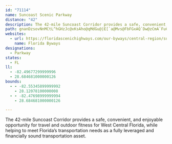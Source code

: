 ```yaml
---
id: "71114"
name: Suncoast Scenic Parkway
distance: "42"
description: The 42-mile Suncoast Corridor provides a safe, convenient, and enjoyable opportunity for travel and outdoor fitness for West Central Florida, while helping to meet Florida’s transportation needs as a fully leveraged and financially sound transportation asset.
path: gnanDzsovNnMCtL^hGHzJc@xKsAho@qMdGu@|E[`a@Mvs@FbFGxAQ`Dw@zCmA`FuCrKgH|DgBnGqA`BEp}@KhGPhEt@fBh@~DtBfOdJhEnBdCv@~AXpD^nEFzpASrHM|CS|AQzCs@~CkAtCyAx_A_j@vc@yWtDwAzCu@xHs@hyDk@fPRhSjAhH?~Ic@bToCvDS`VSd{@Q`OqA~q@qInKw@lGMfVEjq@@rCPhFj@hDl@hElAzD~AvHxEbOhM`GlElDdBfGfBjHv@bCCvBG|Ek@|MgExRaHfGqBrD{AxTmHzDm@nHk@hq@PfDFnFv@nCn@pIrDhFdEzLtMdCzBzEjCfFtA`H^fsCDtCHtBNvCh@lD`ArCpAxBtAdCpBlBrB~BhDvx@r{AlW`g@rOnYlXhh@`H~IdGpGxLlNtJ`K`c@zg@vKpLdFzDjH~D~IlDnHxBdr@nQvU|FxCj@xIx@tG@jhAc@jBBdFb@`C`@dFrAnBx@xi@|WdH~B`Cj@nK~Ars@hFtHb@dTfBnH^jG?nCS|FkArWcJlHwAlIs@`dHJp\Sh[k@j`@]bUd@~Qv@zURh\?tf@Yv[}@tlDqSrMmArCk@tNuDjLaFvJ}FtQwNlBqAzGmDtFsBfUiEpb@wIjFu@xCWpF?`DHnFt@fEbAhTtIrE`AfG^`FMxLcAbDGnER~Ev@xEjBhG|Dxo@hd@`E|AjD|@rh@|H~JjAhHR`IAxIa@pAQr_@uIpLyA
websites:
  - url: https://floridascenichighways.com/our-byways/central-region/suncoast-scenic-parkway/
    name: Florida Byways
designations:
  - Parkway
states:
  - FL
ll:
  - -82.49677299999996
  - 28.684681000000126
bounds:
  - - -82.55345899999992
    - 28.12078100000008
  - - -82.47698999999994
    - 28.684681000000126

---
```


The 42-mile Suncoast Corridor provides a safe, convenient, and enjoyable opportunity for travel and outdoor fitness for West Central Florida, while helping to meet Florida’s transportation needs as a fully leveraged and financially sound transportation asset.
